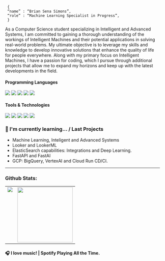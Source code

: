 <!--div style="text-align:center"><img src="./img/welcome.png" alt="background" style="width:70%; margin-left:auto; margin-right:auto; display: block; width:300px"/></div-->

```shell
 { 
 “name” : “Brian Sena Simons”,
 “role” : “Machine Learning Specialist in Progress”,
 }
```
As a Computer Science student specializing in Intelligent and Advanced Systems, I am committed to gaining a thorough understanding of the workings of Intelligent Machines and their potential applications in solving real-world problems. 
My ultimate objective is to leverage my skills and knowledge to develop innovative solutions that enhance the quality of life for people everywhere. 
Along with my primary focus on Intelligent Machines, I have a passion for coding, which I pursue through additional projects that allow me to expand my horizons and keep up with the latest developments in the field.

<h4>Programming Languages</h4>
<p>
  <img src="https://img.shields.io/badge/c++-%2300599C.svg?style=for-the-badge&logo=c%2B%2B&logoColor=white">
  <img src="https://img.shields.io/badge/java-%23ED8B00.svg?style=for-the-badge&logo=java&logoColor=white">
  <img src="https://img.shields.io/badge/latex-%23008080.svg?style=for-the-badge&logo=latex&logoColor=white">
  <img src="https://img.shields.io/badge/python-3670A0?style=for-the-badge&logo=python&logoColor=ffdd54">
  <img src="https://img.shields.io/badge/ruby-%23CC342D.svg?style=for-the-badge&logo=ruby&logoColor=white"
</p>

<h4>Tools & Technologies</h4>
<p>
  <img src="https://img.shields.io/badge/NeoVim-%2357A143.svg?&style=for-the-badge&logo=neovim&logoColor=white">
  <img src="https://img.shields.io/badge/Git-F05032?style=for-the-badge&logo=git&logoColor=white">
  <img src="https://img.shields.io/badge/GitHub-100000?style=for-the-badge&logo=github&logoColor=white">
  <img src="https://img.shields.io/badge/Linux-FCC624?style=for-the-badge&logo=linux&logoColor=black">
  <img src="https://img.shields.io/badge/Qt-%23217346.svg?style=for-the-badge&logo=Qt&logoColor=white">
</p>


### 🌱 I'm currently learning... / Last Projects

- Machine Learning, Inteligent and Advanced Systems
- Looker and LookerML
- ElasticSearch capabilities: Integrations and Deep Learning.
- FastAPI and FastAI
- GCP: BigQuery, VertexAI and Cloud Run CD/CI.

---

### Github Stats:

<table>
  <tr>
    <td valign="top"><img src="https://github-readme-stats.vercel.app/api/top-langs/?username=briansenas&theme=radical&card_width=450em)](https://github.com/CodeBoy-source/CodeBoy-source/github-readme-stats"/></td>
    <td valign="top"><img height="180em" src="https://github-readme-stats.vercel.app/api?username=briansenas&show_icons=true&hide_border=true&&count_private=true&include_all_commits=true&theme=radical&hide_stars=false" /></td>
  </tr>
</table>


#### 🎧 I love music! | Spotify Playing All the Time.
